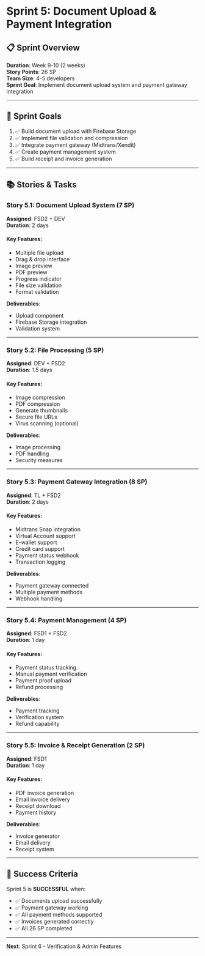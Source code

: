# Sprint 5: Document Upload & Payment Integration

## 📋 Sprint Overview

**Duration**: Week 9-10 (2 weeks)  
**Story Points**: 26 SP  
**Team Size**: 4-5 developers  
**Sprint Goal**: Implement document upload system and payment gateway integration

---

## 🎯 Sprint Goals

1. ✅ Build document upload with Firebase Storage
2. ✅ Implement file validation and compression
3. ✅ Integrate payment gateway (Midtrans/Xendit)
4. ✅ Create payment management system
5. ✅ Build receipt and invoice generation

---

## 📚 Stories & Tasks

### Story 5.1: Document Upload System (7 SP)
**Assigned**: FSD2 + DEV  
**Duration**: 2 days

#### Key Features:
- Multiple file upload
- Drag & drop interface
- Image preview
- PDF preview
- Progress indicator
- File size validation
- Format validation

**Deliverables**:
- Upload component
- Firebase Storage integration
- Validation system

---

### Story 5.2: File Processing (5 SP)
**Assigned**: DEV + FSD2  
**Duration**: 1.5 days

#### Key Features:
- Image compression
- PDF compression
- Generate thumbnails
- Secure file URLs
- Virus scanning (optional)

**Deliverables**:
- Image processing
- PDF handling
- Security measures

---

### Story 5.3: Payment Gateway Integration (8 SP)
**Assigned**: TL + FSD2  
**Duration**: 2 days

#### Key Features:
- Midtrans Snap integration
- Virtual Account support
- E-wallet support
- Credit card support
- Payment status webhook
- Transaction logging

**Deliverables**:
- Payment gateway connected
- Multiple payment methods
- Webhook handling

---

### Story 5.4: Payment Management (4 SP)
**Assigned**: FSD1 + FSD2  
**Duration**: 1 day

#### Key Features:
- Payment status tracking
- Manual payment verification
- Payment proof upload
- Refund processing

**Deliverables**:
- Payment tracking
- Verification system
- Refund capability

---

### Story 5.5: Invoice & Receipt Generation (2 SP)
**Assigned**: FSD1  
**Duration**: 1 day

#### Key Features:
- PDF invoice generation
- Email invoice delivery
- Receipt download
- Payment history

**Deliverables**:
- Invoice generator
- Email delivery
- Receipt system

---

## 🎯 Success Criteria

Sprint 5 is **SUCCESSFUL** when:

- ✅ Documents upload successfully
- ✅ Payment gateway working
- ✅ All payment methods supported
- ✅ Invoices generated correctly
- ✅ All 26 SP completed

---

**Next**: Sprint 6 - Verification & Admin Features
